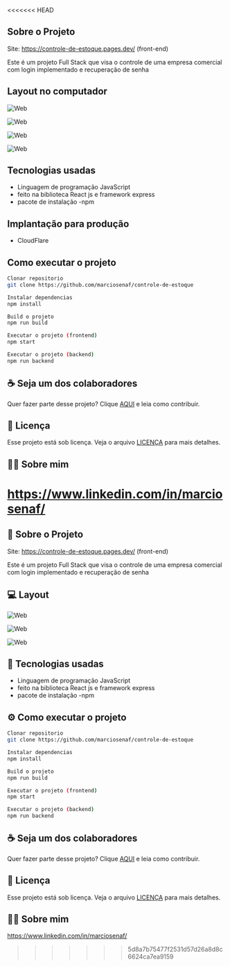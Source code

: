 <<<<<<< HEAD

## Sobre o Projeto

Site: https://controle-de-estoque.pages.dev/ (front-end)

Este é um projeto Full Stack que visa o controle de uma empresa comercial com login implementado e recuperação de senha

## Layout no computador 
![Web](https://github.com/marciosenaf/controle-de-estoque/blob/main/readme-img/Screenshot_20221123_214851.png)

![Web](https://github.com/marciosenaf/controle-de-estoque/blob/main/readme-img/Screenshot_20221123_214933.png)

![Web](https://github.com/marciosenaf/controle-de-estoque/blob/main/readme-img/Screenshot_20221123_215015.png)

![Web](https://github.com/marciosenaf/controle-de-estoque/blob/main/readme-img/Screenshot_20221123_215037.png)

## Tecnologias usadas 

- Linguagem de programação JavaScript
- feito na biblioteca React js e framework express
- pacote de instalação -npm


## Implantação para produção
- CloudFlare

## Como executar o projeto
```bash
Clonar repositorio
git clone https://github.com/marciosenaf/controle-de-estoque

Instalar dependencias
npm install

Build o projeto 
npm run build

Executar o projeto (frontend)
npm start

Executar o projeto (backend)
npm run backend
```

## ☕ Seja um dos colaboradores

Quer fazer parte desse projeto? Clique [AQUI](CONTRIBUTING.md) e leia como contribuir.<br>

## 🍜 Licença

Esse projeto está sob licença. Veja o arquivo [LICENÇA](LICENSE.md) para mais detalhes.<br>

## 👨‍💻 Sobre mim
 
https://www.linkedin.com/in/marciosenaf/
=======

## 🎨 Sobre o Projeto

Site: https://controle-de-estoque.pages.dev/ (front-end)

Este é um projeto Full Stack que visa o controle de uma empresa comercial com login implementado e recuperação de senha

## 💻 Layout
![Web](https://github.com/marciosenaf/controle-de-estoque/blob/main/readme-img/inventory.png)

![Web](https://github.com/marciosenaf/controle-de-estoque/blob/main/readme-img/login.png)

![Web](https://github.com/marciosenaf/controle-de-estoque/blob/main/readme-img/editprofile.png)

## 🔧 Tecnologias usadas 

- Linguagem de programação JavaScript
- feito na biblioteca React js e framework express
- pacote de instalação -npm

## ⚙️ Como executar o projeto
```bash
Clonar repositorio
git clone https://github.com/marciosenaf/controle-de-estoque

Instalar dependencias
npm install

Build o projeto 
npm run build

Executar o projeto (frontend)
npm start

Executar o projeto (backend)
npm run backend
```

## ☕ Seja um dos colaboradores

Quer fazer parte desse projeto? Clique [AQUI](CONTRIBUTING.md) e leia como contribuir.<br>

## 📃 Licença

Esse projeto está sob licença. Veja o arquivo [LICENÇA](LICENSE.md) para mais detalhes.<br>

## 👨‍💻 Sobre mim
 
https://www.linkedin.com/in/marciosenaf/
>>>>>>> 5d8a7b75477f2531d57d26a8d8c6624ca7ea9159
